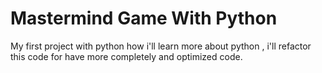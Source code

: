 # Mastermind Game With Python

My first project with python 
how i'll learn more about python , i'll refactor this code for have more completely and optimized code.

